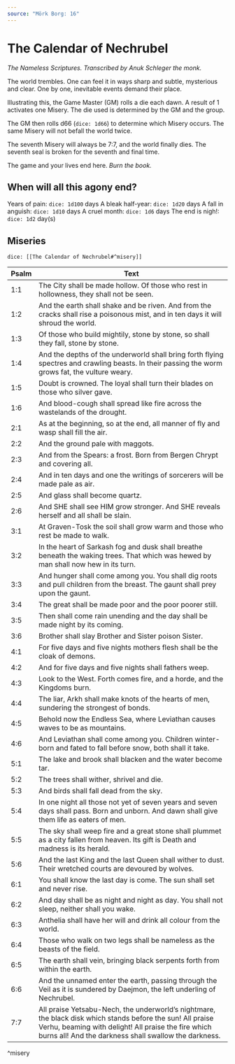 ```yaml
---
source: "Mörk Borg: 16"
---
```

# The Calendar of Nechrubel

_The Nameless Scriptures. Transcribed by Anuk Schleger the monk._


The world trembles. One can feel it in ways sharp and subtle, mysterious and clear. One by one, inevitable events demand their place.

Illustrating this, the Game Master (GM) rolls a die each dawn. A result of 1 activates one Misery. The die used is determined by the GM and the group.

The GM then rolls d66 (`dice: 1d66`) to determine which Misery occurs. The same Misery will not befall the world twice.

The seventh Misery will always be 7:7, and the world finally dies. The seventh seal is broken for the seventh and final time.

The game and your lives end here. _Burn the book._

## When will all this agony end?

Years of pain: `dice: 1d100` days
A bleak half-year: `dice: 1d20` days
A fall in anguish: `dice: 1d10` days
A cruel month: `dice: 1d6` days
The end is nigh!: `dice: 1d2` day(s)

## Miseries

`dice: [[The Calendar of Nechrubel#^misery]]`

| Psalm | Text                                                                                                                               |
| ----- | ---------------------------------------------------------------------------------------------------------------------------------- |
| 1:1   | The City shall be made hollow. Of those who rest in hollowness, they shall not be seen.                                            |
| 1:2   | And the earth shall shake and be riven. And from the cracks shall rise a poisonous mist, and in ten days it will shroud the world. |
|1:3| Of those who build mightily, stone by stone, so shall they fall, stone by stone.|
|1:4| And the depths of the underworld shall bring forth flying spectres and crawling beasts. In their passing the worm grows fat, the vulture weary.|
|1:5| Doubt is crowned. The loyal shall turn their blades on those who silver gave.|
|1:6| And blood-cough shall spread like fire across the wastelands of the drought.|
|2:1| As at the beginning, so at the end, all manner of fly and wasp shall fill the air.|
|2:2| And the ground pale with maggots.|
|2:3| And from the Spears: a frost. Born from Bergen Chrypt and covering all.|
|2:4| And in ten days and one the writings of sorcerers will be made pale as air.|
|2:5| And glass shall become quartz.|
|2:6| And SHE shall see HIM grow stronger. And SHE reveals herself and all shall be slain.|
|3:1| At Graven-Tosk the soil shall grow warm and those who rest be made to walk.|
|3:2| In the heart of Sarkash fog and dusk shall breathe beneath the waking trees. That which was hewed by man shall now hew in its turn.|
|3:3| And hunger shall come among you. You shall dig roots and pull children from the breast. The gaunt shall prey upon the gaunt.|
|3:4| The great shall be made poor and the poor poorer still.|
|3:5| Then shall come rain unending and the day shall be made night by its coming.|
|3:6| Brother shall slay Brother and Sister poison Sister.|
|4:1| For five days and five nights mothers flesh shall be the cloak of demons.|
|4:2| And for five days and five nights shall fathers weep.|
|4:3| Look to the West. Forth comes fire, and a horde, and the Kingdoms burn.|
|4:4| The liar, Arkh shall make knots of the hearts of men, sundering the strongest of bonds.|
|4:5| Behold now the Endless Sea, where Leviathan causes waves to be as mountains.|
|4:6| And Leviathan shall come among you. Children winter-born and fated to fall before snow, both shall it take.|
|5:1| The lake and brook shall blacken and the water become tar.|
|5:2| The trees shall wither, shrivel and die.|
|5:3| And birds shall fall dead from the sky.|
|5:4| In one night all those not yet of seven years and seven days shall pass. Born and unborn. And dawn shall give them life as eaters of men.|
|5:5| The sky shall weep fire and a great stone shall plummet as a city fallen from heaven. Its gift is Death and madness is its herald.|
|5:6| And the last King and the last Queen shall wither to dust. Their wretched courts are devoured by wolves.|
|6:1| You shall know the last day is come. The sun shall set and never rise.|
|6:2| And day shall be as night and night as day. You shall not sleep, neither shall you wake.|
|6:3| Anthelia shall have her will and drink all colour from the world.|
|6:4| Those who walk on two legs shall be nameless as the beasts of the field.|
|6:5| The earth shall vein, bringing black serpents forth from within the earth.|
|6:6| And the unnamed enter the earth, passing through the Veil as it is sundered by Daejmon, the left underling of Nechrubel.|
|7:7| All praise Yetsabu-Nech, the underworld’s nightmare, the black disk which stands before the sun! All praise Verhu, beaming with delight! All praise the fire which burns all! And the darkness shall swallow the darkness.|                                                         |
^misery





